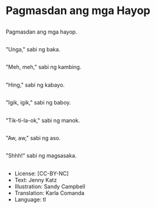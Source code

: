 # Pagmasdan ang mga Hayop

##
Pagmasdan ang mga hayop.

##
"Unga," sabi ng baka.

##
"Meh, meh," sabi ng kambing.

##
"Hing," sabi ng kabayo.

##
"Igik, igik," sabi ng baboy.

##
"Tik-ti-la-ok," sabi ng manok.

##
"Aw, aw," sabi ng aso.

##
"Shhh!" sabi ng magsasaka.

##
* License: [CC-BY-NC]
* Text: Jenny Katz
* Illustration: Sandy Campbell
* Translation: Karla Comanda
* Language: tl
